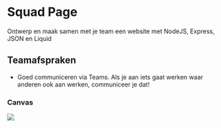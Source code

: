 # Squad Page
Ontwerp en maak samen met je team een website met NodeJS, Express, JSON en Liquid


## Teamafspraken
- Goed communiceren via Teams. Als je aan iets gaat werken waar anderen ook aan werken, communiceer je dat!
### Canvas
<img src="https://github.com/user-attachments/assets/f9d3510d-0879-4f83-b3ae-81f553a6bc98">
